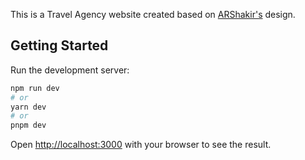 This is a Travel Agency website created based on [ARShakir's](https://www.arshakir.com/project/travel-agency-landing-page-freebie) design.

## Getting Started

Run the development server:

```bash
npm run dev
# or
yarn dev
# or
pnpm dev
```

Open [http://localhost:3000](http://localhost:3000) with your browser to see the result.
